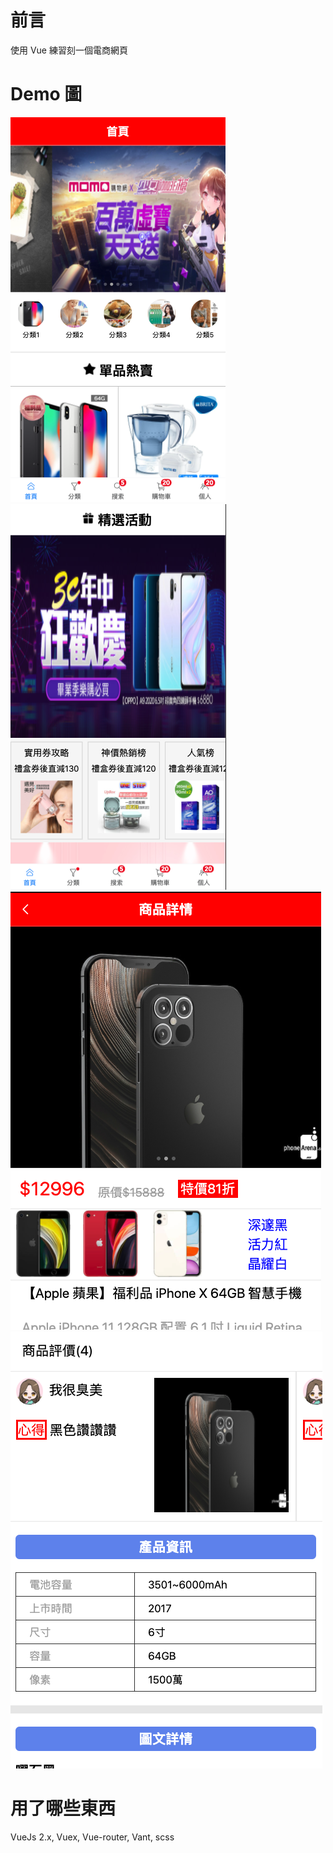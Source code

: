 # 前言
使用 Vue 練習刻一個電商網頁

# Demo 圖

![image](https://github.com/katelin013/vue_ec_demo/blob/master/demo_image_1.png)
![image](https://github.com/katelin013/vue_ec_demo/blob/master/demo_image_2.png)
![image](https://github.com/katelin013/vue_ec_demo/blob/master/demo_image_3.png)
![image](https://github.com/katelin013/vue_ec_demo/blob/master/demo_image_4.png)

# 用了哪些東西

VueJs 2.x, Vuex, Vue-router, Vant, scss

